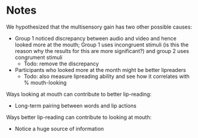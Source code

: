# Notes

We hypothesized that the multisensory gain has two other possible causes:

- Group 1 noticed discrepancy between audio and video and hence looked more at the mouth; Group 1 uses incongruent stimuli (is this the reason why the results for this are more significant?) and group 2 uses congrument stimuli
    - Todo: remove the discrepancy
- Participants who looked more at the month might be better lipreaders
    - Todo: also measure lipreading ability and see how it correlates with % mouth-looking



Ways looking at mouth can contribute to better lip-reading:

- Long-term pairing between words and lip actions

Ways better lip-reading can contribute to looking at mouth:

- Notice a huge source of information

